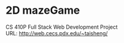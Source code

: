# 2D mazeGame
CS 410P Full Stack Web Development Project
<br>URL: http://web.cecs.pdx.edu/~taisheng/

